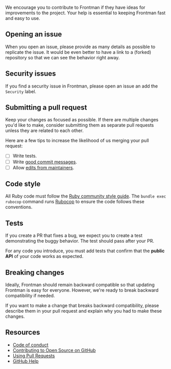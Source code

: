 We encourage you to contribute to Frontman if they have ideas for improvements to the project. 
Your help is essential to keeping Frontman fast and easy to use.

## Opening an issue

When you open an issue, please provide as many details as possible to replicate the issue.
It would be even better to have a link to a (forked) repository so that we can see the behavior right away.

## Security issues

If you find a security issue in Frontman, please open an issue an add the `Security` label.

## Submitting a pull request

Keep your changes as focused as possible. If there are multiple changes you'd like to make, consider submitting them as separate pull requests unless they are related to each other.

Here are a few tips to increase the likelihood of us merging your pull request:

- [ ] Write tests.
- [ ] Write [good commit messages](http://tbaggery.com/2008/04/19/a-note-about-git-commit-messages.html).
- [ ] Allow [edits from maintainers](https://blog.github.com/2016-09-07-improving-collaboration-with-forks/).

## Code style
All Ruby code must follow the [Ruby community style guide](https://rubystyle.guide/). The `bundle exec rubocop` command runs [Rubocop](https://docs.rubocop.org/en/stable/) to ensure the code follows these conventions.

## Tests
If you create a PR that fixes a bug, we expect you to create a test demonstrating the buggy behavior. The test should pass after your PR. 

For any code you introduce, you must add tests that confirm that the **public API** of your code works as expected.

## Breaking changes
Ideally, Frontman should remain backward compatible so that updating Frontman is easy for everyone.
However, we're ready to break backward compatibility if needed.

If you want to make a change that breaks backward compatibility, please describe them in your pull request and explain why you had to make these changes.

## Resources

- [Code of conduct](.github/CODE_OF_CONDUCT.md)
- [Contributing to Open Source on GitHub](https://guides.github.com/activities/contributing-to-open-source/)
- [Using Pull Requests](https://help.github.com/articles/using-pull-requests/)
- [GitHub Help](https://help.github.com)
